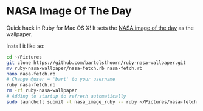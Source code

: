 # NASA Image Of The Day
Quick hack in Ruby for Mac OS X! It sets the [NASA image of the day](http://www.nasa.gov/multimedia/imagegallery/iotd.html) as the wallpaper.

Install it like so:

```bash
cd ~/Pictures
git clone https://github.com/bartolsthoorn/ruby-nasa-wallpaper.git
mv ruby-nasa-wallpaper/nasa-fetch.rb nasa-fetch.rb
nano nasa-fetch.rb
# Change @user = 'bart' to your username
ruby nasa-fetch.rb
rm -rf ruby-nasa-wallpaper
# Adding to startup to refresh automatically
sudo launchctl submit -l nasa_image_ruby -- ruby ~/Pictures/nasa-fetch.rb
```